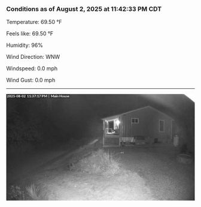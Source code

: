 ### Conditions as of August 2, 2025 at 11:42:33 PM CDT 

Temperature: 69.50 &deg;F

Feels like: 69.50 &deg;F

Humidity: 96%

Wind Direction: WNW

Windspeed: 0.0 mph

Wind Gust: 0.0 mph

---

<img src="./images/latest.jpeg"/>

